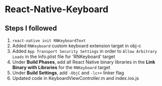 # React-Native-Keyboard

## Steps I followed

1. `react-native init RNKeyboardText`
2. Added `RNKeyboard` custom keyboard extension target in obj-c
3. Added `App Transport Security Settings` in order to `Allow Arbitrary Loads` in the Info.plist file for 'RNKeyboard' target
4. Under __Build Phases__, add all React Native binary libraries in the __Link Binary with Libraries__ for the `RNKeyboard` target
5. Under __Build Settings__, add `-ObjC` and `-lc++` linker flag
6. Updated code in KeyboardViewController.m and index.ios.js
